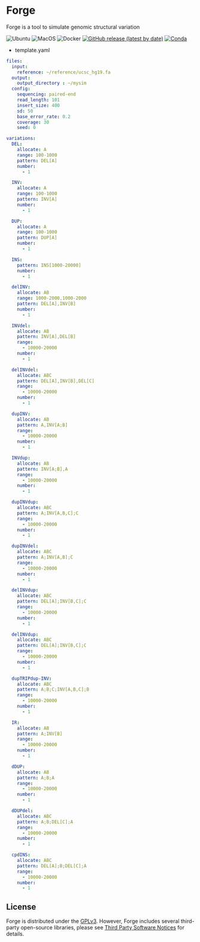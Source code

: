 # Forge
Forge is a tool to simulate genomic structural variation

![Ubuntu](https://github.com/sakkayaphab/forge/workflows/Ubuntu/badge.svg?branch=master)
![MacOS](https://github.com/sakkayaphab/forge/workflows/MacOS/badge.svg?branch=master)
![Docker](https://github.com/sakkayaphab/forge/workflows/Docker/badge.svg?branch=master)
[![GitHub release (latest by date)](https://img.shields.io/github/v/release/sakkayaphab/forge)](https://github.com/sakkayaphab/forge/releases)
[![Conda](https://img.shields.io/conda/v/bioconda/forge?color=blue&label=Anaconda%20Cloud)](https://anaconda.org/bioconda/forge)



* template.yaml
```yaml
files:
  input:
    reference: ~/reference/ucsc_hg19.fa
  output:
    output_directory : ~/mysim
  config:
    sequencing: paired-end
    read_length: 101
    insert_size: 400
    sd: 50
    base_error_rate: 0.2
    coverage: 30
    seed: 0

variations:
  DEL:
    allocate: A
    range: 100-1000
    pattern: DEL[A]
    number:
      - 1

  INV:
    allocate: A
    range: 100-1000
    pattern: INV[A]
    number:
      - 1

  DUP:
    allocate: A
    range: 100-1000
    pattern: DUP[A]
    number:
      - 1

  INS:
    pattern: INS[1000-20000]
    number:
      - 1

  delINV:
    allocate: AB
    range: 1000-2000,1000-2000
    pattern: DEL[A],INV[B]
    number:
      - 1

  INVdel:
    allocate: AB
    pattern: INV[A],DEL[B]
    range:
      - 10000-20000
    number:
      - 1

  delINVdel:
    allocate: ABC
    pattern: DEL[A],INV[B],DEL[C]
    range:
      - 10000-20000
    number:
      - 1

  dupINV:
    allocate: AB
    pattern: A,INV[A;B]
    range:
      - 10000-20000
    number:
      - 1

  INVdup:
    allocate: AB
    pattern: INV[A;B],A
    range:
      - 10000-20000
    number:
      - 1

  dupINVdup:
    allocate: ABC
    pattern: A;INV[A,B,C];C
    range:
      - 10000-20000
    number:
      - 1

  dupINVdel:
    allocate: ABC
    pattern: A;INV[A,B];C
    range:
      - 10000-20000
    number:
      - 1

  delINVdup:
    allocate: ABC
    pattern: DEL[A];INV[B,C];C
    range:
      - 10000-20000
    number:
      - 1

  delINVdup:
    allocate: ABC
    pattern: DEL[A];INV[B,C];C
    range:
      - 10000-20000
    number:
      - 1

  dupTRIPdup-INV:
    allocate: ABC
    pattern: A;B;C;INV[A,B,C];B
    range:
      - 10000-20000
    number:
      - 1

  IR:
    allocate: AB
    pattern: A;INV[B]
    range:
      - 10000-20000
    number:
      - 1

  dDUP:
    allocate: AB
    pattern: A;B;A
    range:
      - 10000-20000
    number:
      - 1

  dDUPdel:
    allocate: ABC
    pattern: A;B;DEL[C];A
    range:
      - 10000-20000
    number:
      - 1

  cpdINS:
    allocate: ABC
    pattern: DEL[A];B;DEL[C];A
    range:
      - 10000-20000
    number:
      - 1
```


## License
Forge is distributed under the [GPLv3][GPLv3]. However, Forge includes several third-party open-source libraries, please see [Third Party Software Notices][LICENSETHIRDPARTY] for details.


[GPLv3]:LICENSE
[LICENSETHIRDPARTY]:THIRD-PARTY-LICENSE